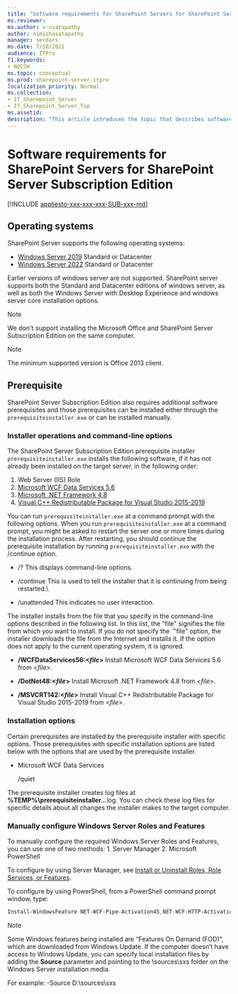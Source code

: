 ```yaml
---
title: "Software requirements for SharePoint Servers for SharePoint Server Subscription Edition"
ms.reviewer: 
ms.author: v-nsatapathy
author: nimishasatapathy
manager: serdars
ms.date: 7/10/2021
audience: ITPro
f1.keywords:
- NOCSH
ms.topic: conceptual
ms.prod: sharepoint-server-itpro
localization_priority: Normal
ms.collection:
- IT_Sharepoint_Server
- IT_Sharepoint_Server_Top
ms.assetid: 
description: "This article introduces the topic that describes software requirements for SharePoint Server."
---
```



# Software requirements for SharePoint Servers for SharePoint Server Subscription Edition

[!INCLUDE [appliesto-xxx-xxx-xxx-SUB-xxx-md](../includes/appliesto-xxx-xxx-xxx-SUB-xxx-md.md)] 

## Operating systems

SharePoint Server supports the following operating systems:
- [Windows Server 2019](https://www.microsoft.com/en-in/evalcenter/evaluate-windows-server-2019) Standard or Datacenter
- [Windows Server 2022](https://www.microsoft.com/en-in/evalcenter/evaluate-windows-server-2022-preview) Standard or Datacenter

Earlier versions of windows server are not supported. SharePoint server supports both the Standard and Datacenter editions of windows server, as well as both the Windows Server with Desktop Experience and windows server core installation options.

> [!NOTE]
> We don't support installing the Microsoft Office and SharePoint Server Subscription Edition on the same computer.

> [!NOTE]
> The minimum supported version is Office 2013 client.

## Prerequisite 

SharePoint Server Subscription Edition also requires additional software prerequisites and those prerequisites can be installed either through the `prerequisiteinstaller.exe`  or can be installed manually.

### Installer operations and command-line options

The SharePoint Server Subscription Edition prerequisite installer `prerequisiteinstaller.exe` installs the following software, if it has not already been installed on the target server, in the following order:

1. Web Server (IIS) Role
2. [Microsoft WCF Data Services 5.6](https://go.microsoft.com/fwlink/?LinkId=320724)
3. [Microsoft .NET Framework 4.8](https://go.microsoft.com/fwlink/?LinkId=2085155)
4. [Visual C++ Redistributable Package for Visual Studio 2015-2019](https://go.microsoft.com/fwlink/?linkid=2130438)

You can run `prerequisiteinstaller.exe` at a command prompt with the following options. When you run `prerequisiteinstaller.exe` at a command prompt, you might be asked to restart the server one or more times during the installation process. After restarting, you should continue the prerequisite installation by running `prerequisiteinstaller.exe` with the /continue option.

- /? This displays command-line options.

- /continue This is used to tell the installer that it is continuing from being restarted.\

- /unattended This indicates no user interaction.

The installer installs from the file that you specify in the command-line options described in the following list. In this list, the "file" signifies the file from which you want to install. If you do not specify the `"file" option, the installer downloads the file from the Internet and installs it. If the option does not apply to the current operating system, it is ignored.

- **/WCFDataServices56:<_file_>** Install Microsoft WCF Data Services 5.6 from <_file_>.

- **/DotNet48:<_file_>** Install Microsoft .NET Framework 4.8 from <_file_>.

- **/MSVCRT142:<_file_>** Install Visual C++ Redistributable Package for Visual Studio 2015-2019 from <_file_>.

### Installation options

Certain prerequisites are installed by the prerequisite installer with specific options. Those prerequisites with specific installation options are listed below with the options that are used by the prerequisite installer.
- Microsoft WCF Data Services
  
  /quiet

The prerequisite installer creates log files at **%TEMP%\prerequisiteinstaller.<date>.<time>**.log. You can check these log files for specific details about all changes the installer makes to the target computer.


### Manually configure Windows Server Roles and Features

To manually configure the required Windows Server Roles and Features, you can use one of two methods: 1. Server Manager 2. Microsoft PowerShell

To configure by using Server Manager, see [Install or Uninstall Roles, Role Services, or Features](/windows-server/administration/server-manager/install-or-uninstall-roles-role-services-or-features).

To configure by using PowerShell, from a PowerShell command prompt window, type:

```PowerShell
Install-WindowsFeature NET-WCF-Pipe-Activation45,NET-WCF-HTTP-Activation45,NET-WCF-TCP-Activation45,Web-Server,Web-WebServer,Web-Common-Http,Web-Static-Content,Web-Default-Doc,Web-Dir-Browsing,Web-Http-Errors,Web-App-Dev,Web-Asp-Net45,Web-Net-Ext45,Web-ISAPI-Ext,Web-ISAPI-Filter,Web-Health,Web-Http-Logging,Web-Log-Libraries,Web-Request-Monitor,Web-Http-Tracing,Web-Security,Web-Basic-Auth,Web-Windows-Auth,Web-Filtering,Web-Performance,Web-Stat-Compression,Web-Dyn-Compression,WAS,WAS-Process-Model,WAS-Config-APIs -IncludeManagementTools
```

> [!NOTE]
> Some Windows features being installed are “Features On Demand (FOD)”, which are downloaded from Windows Update.  If the computer doesn’t have access to Windows Update, you can specify local installation files by adding the **Source** parameter and pointing to the \sources\sxs folder on the Windows Server installation media.
>
> For example: -Source D:\sources\sxs
